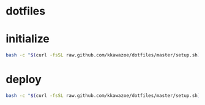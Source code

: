 # dotfiles

# initialize

```bash
bash -c "$(curl -fsSL raw.github.com/kkawazoe/dotfiles/master/setup.sh)" -- initialize
```

# deploy

```bash
bash -c "$(curl -fsSL raw.github.com/kkawazoe/dotfiles/master/setup.sh)" -- -f -s deploy
```
